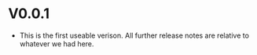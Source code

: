 

# V0.0.1 
- This is the first useable verison. All further release notes are relative to whatever we had here.

